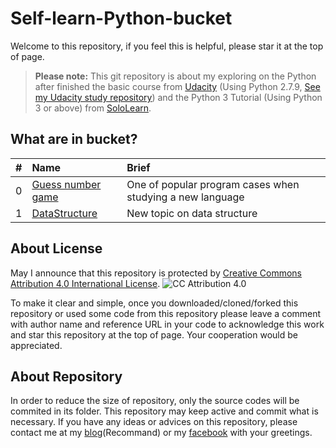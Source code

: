 # Self-learn-Python-bucket

Welcome to this repository, if you feel this is helpful, please star it at the top of page.
>**Please note:** This git repository is about my exploring on the Python after finished the basic course from [Udacity](https://www.udacity.com/course/programming-foundations-with-python--ud036) (Using Python 2.7.9, [See my Udacity study repository](https://github.com/KamikidFu/Udacity-Python-Basic)) and the Python 3 Tutorial (Using Python 3 or above) from [SoloLearn](https://www.sololearn.com/Course/Python/).

## What are in bucket?
|#|Name|Brief|
|:-:|:-|:-|
|0|[Guess number game](https://github.com/KamikidFu/Self-learn-Python-bucket/tree/master/Guess_number_game)|One of popular program cases when studying a new language|
|1|[DataStructure](https://github.com/KamikidFu/Self-learn-Python-bucket/tree/master/DataStructure)|New topic on data structure|

## About License

May I announce that this repository is protected by [Creative Commons Attribution 4.0 International License](https://creativecommons.org/licenses/by/4.0/).
![CC Attribution 4.0](https://i.creativecommons.org/l/by/4.0/88x31.png)

To make it clear and simple, once you downloaded/cloned/forked this repository or used some code from this repository please leave a comment with author name and reference URL in your code to acknowledge this work and star this repository at the top of page. Your cooperation would be appreciated.

## About Repository

In order to reduce the size of repository, only the source codes will be commited in its folder. This repository may keep active and commit what is necessary. If you have any ideas or advices on this repository, please contact me at my [blog](http://www.kamikid.me/)(Recommand) or my [facebook](https://www.facebook.com/KamikidFu) with your greetings.